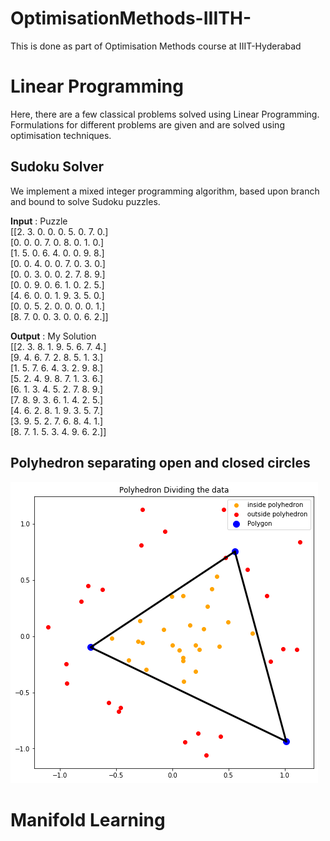 # OptimisationMethods-IIITH-

This is done as part of Optimisation Methods course at IIIT-Hyderabad

# Linear Programming
Here, there are a few classical problems solved using Linear Programming. Formulations for different problems are given and are solved using optimisation techniques.

## Sudoku Solver
We implement a mixed integer programming algorithm, based upon branch and bound to solve Sudoku puzzles.

**Input** : Puzzle </br>
[[2. 3. 0. 0. 0. 5. 0. 7. 0.] </br>
 [0. 0. 0. 7. 0. 8. 0. 1. 0.]</br>
 [1. 5. 0. 6. 4. 0. 0. 9. 8.]</br>
 [0. 0. 4. 0. 0. 7. 0. 3. 0.]</br>
 [0. 0. 3. 0. 0. 2. 7. 8. 9.]</br>
 [0. 0. 9. 0. 6. 1. 0. 2. 5.]</br>
 [4. 6. 0. 0. 1. 9. 3. 5. 0.]</br>
 [0. 0. 5. 2. 0. 0. 0. 0. 1.]</br>
 [8. 7. 0. 0. 3. 0. 0. 6. 2.]]</br>

**Output** : My Solution </br>
[[2. 3. 8. 1. 9. 5. 6. 7. 4.] </br>
 [9. 4. 6. 7. 2. 8. 5. 1. 3.]</br>
 [1. 5. 7. 6. 4. 3. 2. 9. 8.]</br>
 [5. 2. 4. 9. 8. 7. 1. 3. 6.]</br>
 [6. 1. 3. 4. 5. 2. 7. 8. 9.]</br>
 [7. 8. 9. 3. 6. 1. 4. 2. 5.]</br>
 [4. 6. 2. 8. 1. 9. 3. 5. 7.]</br>
 [3. 9. 5. 2. 7. 6. 8. 4. 1.]</br>
 [8. 7. 1. 5. 3. 4. 9. 6. 2.]]</br>

## Polyhedron separating open and closed circles
![Screenshot](https://github.com/KSVSC/OptimisationMethods-IIITH-/blob/main/Linear%20Programming/1.png)



# Manifold Learning
